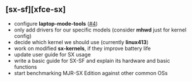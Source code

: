 ## [sx-sf][xfce-sx]

- configure **laptop-mode-tools** ([#4](https://github.com/philmmanjaro/project-sx/issues/4))
- only add drivers for our specific models (consider **mhwd** just for kernel config)
- decide which kernel we should use (currently **linux413**)
- work on modified **sx-kernels**, if they improve battery life
- update user guide for SX usage
- write a basic guide for SX-SF and explain its hardware and basic functions
- start benchmarking MJR-SX Edition against other common OSs
